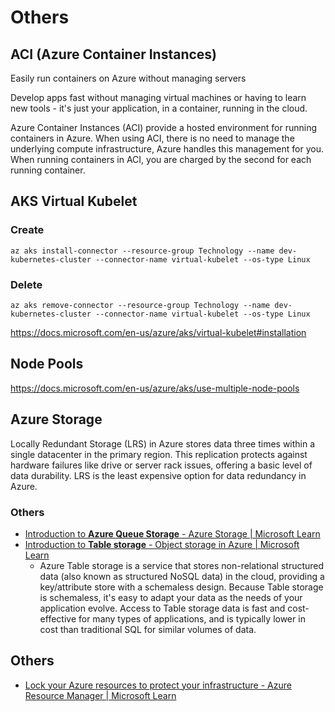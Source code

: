 # Others

## ACI (Azure Container Instances)

Easily run containers on Azure without managing servers

Develop apps fast without managing virtual machines or having to learn new tools - it's just your application, in a container, running in the cloud.

Azure Container Instances (ACI) provide a hosted environment for running containers in Azure. When using ACI, there is no need to manage the underlying compute infrastructure, Azure handles this management for you. When running containers in ACI, you are charged by the second for each running container.

## AKS Virtual Kubelet

### Create

`az aks install-connector --resource-group Technology --name dev-kubernetes-cluster --connector-name virtual-kubelet --os-type Linux`

### Delete

`az aks remove-connector --resource-group Technology --name dev-kubernetes-cluster --connector-name virtual-kubelet --os-type Linux`

https://docs.microsoft.com/en-us/azure/aks/virtual-kubelet#installation

## Node Pools

https://docs.microsoft.com/en-us/azure/aks/use-multiple-node-pools

## Azure Storage

Locally Redundant Storage (LRS) in Azure stores data three times within a single datacenter in the primary region. This replication protects against hardware failures like drive or server rack issues, offering a basic level of data durability. LRS is the least expensive option for data redundancy in Azure.

### Others

- [Introduction to **Azure Queue Storage** - Azure Storage \| Microsoft Learn](https://learn.microsoft.com/en-us/azure/storage/queues/storage-queues-introduction)
- [Introduction to **Table storage** - Object storage in Azure \| Microsoft Learn](https://learn.microsoft.com/en-us/azure/storage/tables/table-storage-overview)
	- Azure Table storage is a service that stores non-relational structured data (also known as structured NoSQL data) in the cloud, providing a key/attribute store with a schemaless design. Because Table storage is schemaless, it's easy to adapt your data as the needs of your application evolve. Access to Table storage data is fast and cost-effective for many types of applications, and is typically lower in cost than traditional SQL for similar volumes of data.

## Others

- [Lock your Azure resources to protect your infrastructure - Azure Resource Manager \| Microsoft Learn](https://learn.microsoft.com/en-us/azure/azure-resource-manager/management/lock-resources?tabs=json)
